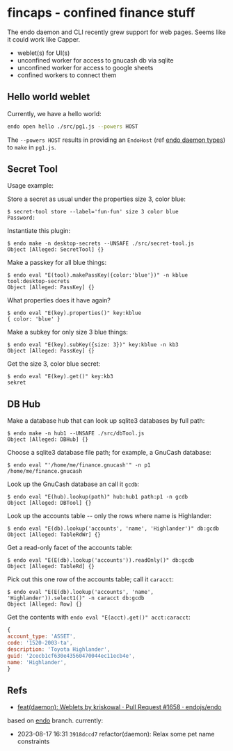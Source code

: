 # fincaps - confined finance stuff

The endo daemon and CLI recently grew support for web pages.
Seems like it could work like Capper.

- weblet(s) for UI(s)
- unconfined worker for access to gnucash db via sqlite
- unconfined worker for access to google sheets
- confined workers to connect them

## Hello world weblet

Currently, we have a hello world:

```sh
endo open hello ./src/pg1.js --powers HOST
```

The `--powers HOST` results in providing an `EndoHost` (ref
[endo daemon types](https://github.com/endojs/endo/blob/endo/packages/daemon/src/types.d.ts)) to `make` in `pg1.js`.

## Secret Tool

Usage example:

Store a secret as usual under the properties size 3, color blue:

```
$ secret-tool store --label='fun-fun' size 3 color blue
Password:
```

Instantiate this plugin:

```
$ endo make -n desktop-secrets --UNSAFE ./src/secret-tool.js
Object [Alleged: SecretTool] {}
```

Make a passkey for all blue things:

```
$ endo eval "E(tool).makePassKey({color:'blue'})" -n kblue tool:desktop-secrets
Object [Alleged: PassKey] {}
```

What properties does it have again?

```
$ endo eval "E(key).properties()" key:kblue
{ color: 'blue' }
```

Make a subkey for only size 3 blue things:

```
$ endo eval "E(key).subKey({size: 3})" key:kblue -n kb3
Object [Alleged: PassKey] {}
```

Get the size 3, color blue secret:

```
$ endo eval "E(key).get()" key:kb3
sekret
```

## DB Hub

Make a database hub that can look up sqlite3 databases by full path:

```
$ endo make -n hub1 --UNSAFE ./src/dbTool.js
Object [Alleged: DBHub] {}
```

Choose a sqlite3 database file path; for example, a GnuCash database:

```
$ endo eval "'/home/me/finance.gnucash'" -n p1
/home/me/finance.gnucash
```

Look up the GnuCash database an call it `gcdb`:

```
$ endo eval "E(hub).lookup(path)" hub:hub1 path:p1 -n gcdb
Object [Alleged: DBTool] {}
```

Look up the accounts table -- only the rows where name is Highlander:

```
$ endo eval "E(db).lookup('accounts', 'name', 'Highlander')" db:gcdb
Object [Alleged: TableRdWr] {}
```

Get a read-only facet of the accounts table:

```
$ endo eval "E(E(db).lookup('accounts')).readOnly()" db:gcdb
Object [Alleged: TableRd] {}
```

Pick out this one row of the accounts table; call it `caracct`:

```
$ endo eval "E(E(db).lookup('accounts', 'name', 'Highlander')).select1()" -n caracct db:gcdb
Object [Alleged: Row] {}
```

Get the contents with `endo eval "E(acct).get()" acct:caracct`:

```js
{
account_type: 'ASSET',
code: '1520-2003-ta',
description: 'Toyota Highlander',
guid: '2cecb1cf630e43560470044ec11ecb4e',
name: 'Highlander',
}
```

## Refs

- [feat\(daemon\): Weblets by kriskowal · Pull Request \#1658 · endojs/endo](https://github.com/endojs/endo/pull/1658)

based on [endo](https://github.com/endojs/endo/tree/endo) branch. currently:

- 2023-08-17 16:31 `3918dccd7` refactor(daemon): Relax some pet name constraints
